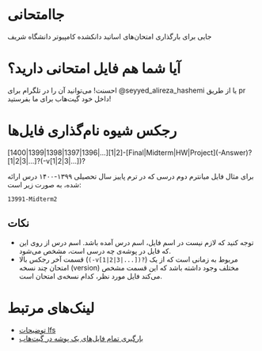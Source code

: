 # جاامتحانی
جایی برای بارگذاری امتحان‌های اساتید دانکشده کامپیوتر دانشگاه شریف

# آیا شما هم فایل امتحانی دارید؟

احسنت! می‌توانید آن را در تلگرام برای @seyyed_alireza_hashemi یا از طریق pr داخل خود گیت‌هاب برای ما بفرستید!

# رجکس شیوه نام‌گذاری فایل‌ها
[1400|1399|1398|1397|1396|...][1|2]-[Final|Midterm|HW|Project]\(-Answer)?[1|2|3|...]?(-v[1|2|3|...])?

برای مثال فایل میانترم دوم درسی که در ترم پاییز سال تحصیلی ۱۳۹۹-۱۴۰۰ درس ارائه شده، به صورت زیر است:

`13991-Midterm2`

## نکات
- توجه کنید که لازم نیست در اسم فایل، اسم درس آمده باشد. اسم درس از روی این که فایل در پوشه‌ی چه درسی است، مشخص می‌شود.
- قسمت آخر رجکس بالا (`(-v[1|2|3|...])?`) مربوط به زمانی است که از یک امتحان چند نسخه (version) مختلف وجود داشته باشد که این قسمت مشخص می‌کند فایل مورد نظر، کدام نسخه‌ی امتحان است.

# لینک‌های مرتبط
- [توضیحات lfs](https://medium.com/junior-dev/how-to-use-git-lfs-large-file-storage-to-push-large-files-to-github-41c8db1e2d65)
- [بارگیری تمام فایل‌های یک پوشه در گیت‌هاب](https://download-directory.github.io/)
